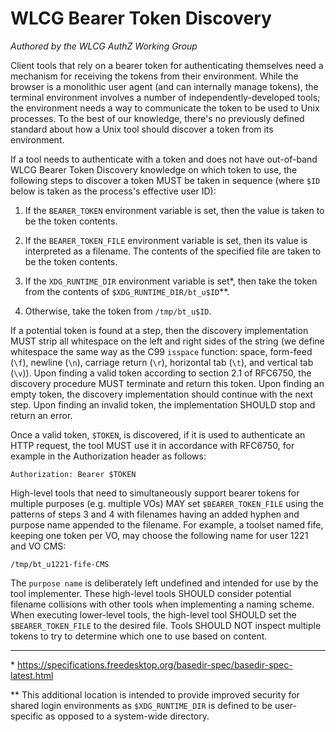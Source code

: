 # WLCG Bearer Token Discovery

_Authored by the WLCG AuthZ Working Group_

Client tools that rely on a bearer token for authenticating themselves need a mechanism for receiving the tokens from their environment.  While the browser is a monolithic user agent (and can internally manage tokens), the terminal environment involves a number of independently-developed tools; the environment needs a way to communicate the token to be used to Unix processes.  To the best of our knowledge, there's no previously defined standard about how a Unix tool should discover a token from its environment.

If a tool needs to authenticate with a token and does not have out-of-band WLCG Bearer Token Discovery knowledge on which token to use, the following steps to discover a token MUST be taken in sequence (where ``$ID`` below is taken as the process's effective user ID):

1. If the ``BEARER_TOKEN`` environment variable is set, then the value is taken to be the token contents.

2. If the ``BEARER_TOKEN_FILE`` environment variable is set, then its value is interpreted as a filename.  The contents of the specified file are taken to be the token contents.

3. If the ``XDG_RUNTIME_DIR`` environment variable is set\*, then take the token from the contents of ``$XDG_RUNTIME_DIR/bt_u$ID``\*\*.

4. Otherwise, take the token from ``/tmp/bt_u$ID``.

If a potential token is found at a step, then the discovery implementation MUST strip all whitespace on the left and right sides of the string (we define whitespace the same way as the C99 ``isspace`` function: space, form-feed (``\f``), newline (``\n``), carriage return (``\r``), horizontal tab (``\t``), and vertical tab (``\v``)).  Upon finding a valid token according to section 2.1 of RFC6750, the discovery procedure MUST terminate and return this token.  Upon finding an empty token, the discovery implementation should continue with the next step.  Upon finding an invalid token, the implementation SHOULD stop and return an error.  

Once a valid token, ``$TOKEN``, is discovered, if it is used to authenticate an HTTP request, the tool MUST use it in accordance with RFC6750, for example in the Authorization header as follows:

```
Authorization: Bearer $TOKEN
```

High-level tools that need to simultaneously support bearer tokens for multiple purposes (e.g. multiple VOs) MAY set ``$BEARER_TOKEN_FILE`` using the patterns of steps 3 and 4 with filenames having an added hyphen and purpose name appended to the filename.  For example, a toolset named fife, keeping one token per VO, may choose the following name for user 1221 and VO CMS:

```
/tmp/bt_u1221-fife-CMS
```

The `purpose name` is deliberately left undefined and intended for use by the tool implementer.  These high-level tools SHOULD consider potential filename collisions with other tools when implementing a naming scheme.  When executing lower-level tools, the high-level tool SHOULD set the ``$BEARER_TOKEN_FILE`` to the desired file.  Tools SHOULD NOT inspect multiple tokens to try to determine which one to use based on content. 

------------

\* https://specifications.freedesktop.org/basedir-spec/basedir-spec-latest.html

\** This additional location is intended to provide improved security for shared login environments as ``$XDG_RUNTIME_DIR`` is defined to be user-specific as opposed to a system-wide directory.

